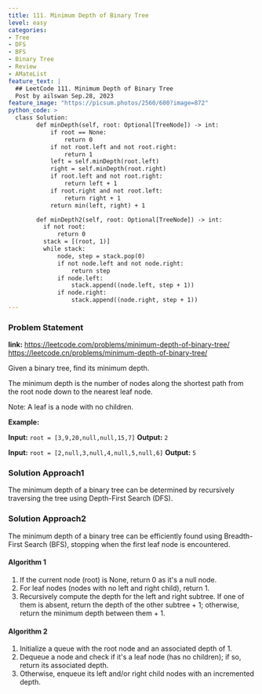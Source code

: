 ```yaml
---
title: 111. Minimum Depth of Binary Tree
level: easy
categories:
- Tree
- DFS
- BFS
- Binary Tree
- Review
- AMateList
feature_text: |
  ## LeetCode 111. Minimum Depth of Binary Tree
  Post by ailswan Sep.28, 2023
feature_image: "https://picsum.photos/2560/600?image=872"
python_code: >
  class Solution:
        def minDepth(self, root: Optional[TreeNode]) -> int:
            if root == None:
                return 0
            if not root.left and not root.right:
                return 1
            left = self.minDepth(root.left)
            right = self.minDepth(root.right)
            if root.left and not root.right:
                return left + 1
            if root.right and not root.left:
                return right + 1
            return min(left, right) + 1

        def minDepth2(self, root: Optional[TreeNode]) -> int:
          if not root:
              return 0
          stack = [(root, 1)]
          while stack:
              node, step = stack.pop(0)
              if not node.left and not node.right:
                  return step
              if node.left:
                  stack.append((node.left, step + 1))
              if node.right:
                  stack.append((node.right, step + 1))
---
```


### Problem Statement
**link:**
https://leetcode.com/problems/minimum-depth-of-binary-tree/
https://leetcode.cn/problems/minimum-depth-of-binary-tree/


Given a binary tree, find its minimum depth.

The minimum depth is the number of nodes along the shortest path from the root node down to the nearest leaf node.

Note: A leaf is a node with no children.


**Example:**

**Input:** `root = [3,9,20,null,null,15,7]`
**Output:** `2`
 
**Input:** `root = [2,null,3,null,4,null,5,null,6]`
**Output:** `5`
 

### Solution Approach1
The minimum depth of a binary tree can be determined by recursively traversing the tree using Depth-First Search (DFS).
### Solution Approach2
The minimum depth of a binary tree can be efficiently found using Breadth-First Search (BFS), stopping when the first leaf node is encountered.

#### Algorithm 1
1. If the current node (root) is None, return 0 as it's a null node.
2. For leaf nodes (nodes with no left and right child), return 1.
3. Recursively compute the depth for the left and right subtree. If one of them is absent, return the depth of the other subtree + 1; otherwise, return the minimum depth between them + 1.
#### Algorithm 2
1. Initialize a queue with the root node and an associated depth of 1.
2. Dequeue a node and check if it's a leaf node (has no children); if so, return its associated depth.
3. Otherwise, enqueue its left and/or right child nodes with an incremented depth.